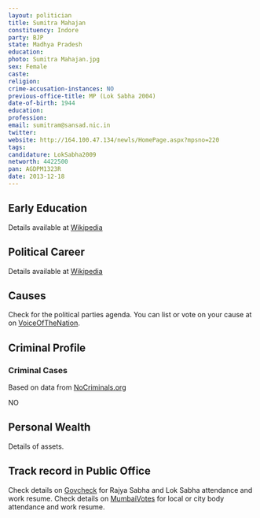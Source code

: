 ```yaml
---
layout: politician
title: Sumitra Mahajan
constituency: Indore 
party: BJP
state: Madhya Pradesh
education: 
photo: Sumitra Mahajan.jpg
sex: Female
caste: 
religion: 
crime-accusation-instances: NO
previous-office-title: MP (Lok Sabha 2004)
date-of-birth: 1944
education:  
profession: 
email: sumitram@sansad.nic.in
twitter:
website: http://164.100.47.134/newls/HomePage.aspx?mpsno=220
tags: 
candidature: LokSabha2009
networth: 4422500
pan: AGDPM1323R
date: 2013-12-18
---
```


## Early Education
Details available at [Wikipedia](http://www.wikipedia.org/wiki/)

## Political Career
Details available at [Wikipedia](http://www.wikipedia.org/wiki/)

## Causes 
Check for the political parties agenda. You can list or vote on your cause at on [VoiceOfTheNation](http://www.voiceofthenation.org).

## Criminal Profile

### Criminal Cases
Based on data from [NoCriminals.org](http://www.nocriminals.org)

NO

## Personal Wealth
Details of assets.

## Track record in Public Office
Check details on [Govcheck](http://www.govcheck.org) for Rajya Sabha and Lok Sabha attendance and work resume. Check details on [MumbaiVotes](http://www.mumbaivotes.org) for local or city body attendance and work resume.
		